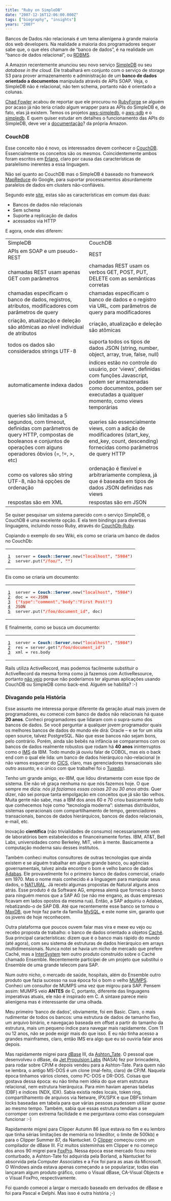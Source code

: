 ```yaml
---
title: "Ruby on SimpleDB"
date: "2007-12-16T12:06:00.000Z"
tags: ["biography", "insights"]
years: "2007"
---
```


<p></p>
<p>Bancos de Dados não relacionais é um tema alienígena à grande maioria dos web developers. Na realidade a maioria dos programadores sequer sabe que, o que eles chamam de “banco de dados”, é na realidade um “banco de dados relacional”, ou <a href="http://en.wikipedia.org/wiki/Relational_database_management_system"><span class="caps">RDBMS</span></a>.</p>
<p>A Amazon recentemente anunciou seu novo serviço <a href="http://www.amazon.com/b/ref=sc_fe_c_1_3435361_1?ie=UTF8&amp;node=342335011&amp;no=3435361&amp;me=A36L942TSJ2AJA">SimpleDB</a> ou seu <em>database in the cloud</em>. Ele trabalhará em conjunto com o serviço de storage S3 para prover armazenamento e administração de um <strong>banco de dados orientado a documentos</strong> manipulada através de APIs <span class="caps">SOAP</span>. Veja, o SimpleDB não é relacional, não tem schema, portanto não é orientado a colunas.</p>
<p><a href="http://www.chadfowler.com/2007/12/16/open-source-competition">Chad Fowler</a> acabou de reportar que ele procurou no <a href="http://rubyforge.org/">RubyForge</a> se alguém por acaso já não teria criado algum wrapper para as APIs do SimpleDB e, de fato, elas já existem. Temos os projetos <a href="http://rubyforge.org/projects/aws-simpledb/">aws-simpledb</a>, o <a href="http://rubyforge.org/projects/aws-sdb/">aws-sdb</a> e o <a href="http://rubyforge.org/projects/simpledb/">simpledb</a>. E quem quiser estudar em detalhes o funcionamento das APIs do SimpleDB, deve ver a <a href="http://docs.amazonwebservices.com/AmazonSimpleDB/2007-11-07/GettingStartedGuide/">documentação</a>? da própria Amazon.</p>
<p></p>
<p></p>
<h3>CouchDB</h3>
<p>Esse conceito não é novo, os interessados devem conhecer o <a href="https://www.couchdbwiki.com">CouchDB</a>. Essencialmente os conceitos são os mesmos. Coincidentemente ambos foram escritos em <a href="https://www.erlang.org/faq/t1.html">Erlang</a>, claro por causa das características de paralelismo inerentes a essa linguagem.</p>
<p>Não sei quanto ao CouchDB mas o SimpleDB é baseado no framework <a href="https://en.wikipedia.org/wiki/MapReduce">MapReduce</a> do Google, para suportar processamentos absurdamente paralelos de dados em clusters não-confiáveis.</p>
<p>Segundo este <a href="https://www.automatthew.com/2007/12/amazon-simpledb-and-couchdb-compared.html">site</a>, estas são as características em comum das duas:</p>
<ul>
  <li>Bancos de dados não relacionais</li>
  <li>Sem schema</li>
  <li>Suporte a replicação de dados</li>
  <li>acessados via <span class="caps">HTTP</span></li>
</ul>
<p>E agora, onde eles diferem:</p>
<table>
  <tbody>
    <tr>
      <td>SimpleDB</td>
      <td>CouchDB</td>
    </tr>
    <tr>
      <td>APIs em <span class="caps">SOAP</span> e um pseudo-<span class="caps">REST</span></td>
      <td><span class="caps">REST</span></td>
    </tr>
    <tr>
      <td>chamadas <span class="caps">REST</span> usam apenas <span class="caps">GET</span> com parâmetros</td>
      <td>chamadas <span class="caps">REST</span> usam os verbos <span class="caps">GET</span>, <span class="caps">POST</span>, <span class="caps">PUT</span>, <span class="caps">DELETE</span> com as semânticas corretas</td>
    </tr>
    <tr>
      <td>chamadas especificam o banco de dados, registros, atributos, modificadores com parâmetros de query</td>
      <td>chamadas especificam o banco de dados e o registro via <span class="caps">URL</span>, com parâmetros de query para modificadores</td>
    </tr>
    <tr>
      <td>criação, atualização e deleção são atômicas ao nível individual de atributos</td>
      <td>criação, atualização e deleção são atômicas</td>
    </tr>
    <tr>
      <td>todos os dados são considerados strings <span class="caps">UTF</span>-8</td>
      <td>suporta todos os tipos de dados <span class="caps">JSON</span> (string, number, object, array, true, false, null)</td>
    </tr>
    <tr>
      <td>automaticamente indexa dados</td>
      <td>índices estão no controle do usuário, por ‘views’, definidas com funções Javascript, podem ser armazenadas como documentos, podem ser executadas a qualquer momento, como views temporárias</td>
    </tr>
    <tr>
      <td>queries são limitadas a 5 segundos, com timeout, definidas com parâmetros de query <span class="caps">HTTP</span>, compostas de booleanos e conjuntos de operações com alguns operadores óbvios (=, !=, &gt;, etc)</td>
      <td>queries são essencialmente views, com a adição de modificadores (start_key, end_key, count, descending) fornecidas como parâmetros de query <span class="caps">HTTP</span></td>
    </tr>
    <tr>
      <td>como os valores são string <span class="caps">UTF</span>-8, não há opções de ordenação</td>
      <td>ordenação é flexível e arbitrariamente complexa, já que é baseada em tipos de dados <span class="caps">JSON</span> definidas nas views</td>
    </tr>
    <tr>
      <td>respostas são em <span class="caps">XML</span></td>
      <td>respostas são em <span class="caps">JSON</span></td>
    </tr>
  </tbody>
</table>
<p>Se quiser pesquisar um sistema parecido com o serviço SimpleDB, o CouchDB é uma excelente opção. E ela tem bindings para diversas linguagens, incluindo nosso Ruby, através do <a href="https://www.couchdbwiki.com/index.php?title=Getting_Started_with_Ruby">CouchDb-Ruby</a>.</p>
<p>Copiando o exemplo do seu Wiki, eis como se criaria um banco de dados no CouchDb:</p>
<table class="CodeRay">
  <tbody>
    <tr>
      <td class="line-numbers" title="double click to toggle" ondblclick="with (this.firstChild.style) { display = (display == '') ? 'none' : '' }"><pre><a href="#n1" name="n1">1</a>
<a href="#n2" name="n2">2</a>
</pre>
      </td>
      <td class="code"><pre>server = <span style="color:#036;font-weight:bold">Couch</span>::<span style="color:#036;font-weight:bold">Server</span>.new(<span style="background-color:hsla(0,100%,50%,0.05)"><span style="color:#710">"</span><span style="color:#D20">localhost</span><span style="color:#710">"</span></span>, <span style="background-color:hsla(0,100%,50%,0.05)"><span style="color:#710">"</span><span style="color:#D20">5984</span><span style="color:#710">"</span></span>)
server.put(<span style="background-color:hsla(0,100%,50%,0.05)"><span style="color:#710">"</span><span style="color:#D20">/foo/</span><span style="color:#710">"</span></span>, <span style="background-color:hsla(0,100%,50%,0.05)"><span style="color:#710">"</span><span style="color:#710">"</span></span>)
</pre>
      </td>
    </tr>
  </tbody>
</table>
<p>Eis como se criaria um documento:</p>
<table class="CodeRay">
  <tbody>
    <tr>
      <td class="line-numbers" title="double click to toggle" ondblclick="with (this.firstChild.style) { display = (display == '') ? 'none' : '' }"><pre><a href="#n1" name="n1">1</a>
<a href="#n2" name="n2">2</a>
<a href="#n3" name="n3">3</a>
<a href="#n4" name="n4">4</a>
<a href="#n5" name="n5">5</a>
</pre>
      </td>
      <td class="code"><pre>server = <span style="color:#036;font-weight:bold">Couch</span>::<span style="color:#036;font-weight:bold">Server</span>.new(<span style="background-color:hsla(0,100%,50%,0.05)"><span style="color:#710">"</span><span style="color:#D20">localhost</span><span style="color:#710">"</span></span>, <span style="background-color:hsla(0,100%,50%,0.05)"><span style="color:#710">"</span><span style="color:#D20">5984</span><span style="color:#710">"</span></span>)
doc = <span style="background-color:hsla(0,100%,50%,0.05)"><span style="color:#710">&lt;&lt;-JSON</span></span><span style="background-color:hsla(0,100%,50%,0.05)"><span style="color:#D20">
{"type":"comment","body":"First Post!"}</span><span style="color:#710">
JSON</span></span>
server.put(<span style="background-color:hsla(0,100%,50%,0.05)"><span style="color:#710">"</span><span style="color:#D20">/foo/document_id</span><span style="color:#710">"</span></span>, doc)
</pre>
      </td>
    </tr>
  </tbody>
</table>
<p>E finalmente, como se busca um documento:</p>
<table class="CodeRay">
  <tbody>
    <tr>
      <td class="line-numbers" title="double click to toggle" ondblclick="with (this.firstChild.style) { display = (display == '') ? 'none' : '' }"><pre><a href="#n1" name="n1">1</a>
<a href="#n2" name="n2">2</a>
<a href="#n3" name="n3">3</a>
</pre>
      </td>
      <td class="code"><pre>server = <span style="color:#036;font-weight:bold">Couch</span>::<span style="color:#036;font-weight:bold">Server</span>.new(<span style="background-color:hsla(0,100%,50%,0.05)"><span style="color:#710">"</span><span style="color:#D20">localhost</span><span style="color:#710">"</span></span>, <span style="background-color:hsla(0,100%,50%,0.05)"><span style="color:#710">"</span><span style="color:#D20">5984</span><span style="color:#710">"</span></span>)
res = server.get(<span style="background-color:hsla(0,100%,50%,0.05)"><span style="color:#710">"</span><span style="color:#D20">/foo/document_id</span><span style="color:#710">"</span></span>)
xml = res.body
</pre>
      </td>
    </tr>
  </tbody>
</table>
<p>Rails utiliza ActiveRecord, mas podemos facilmente substituir o ActiveRecord da mesma forma como já fazemos com ActiveResource, portanto <a href="https://groups.google.com/group/couchdb/browse_thread/thread/e1eac1af681baae3">não vejo</a> porque não poderíamos ter algumas aplicações usando CouchDB ou SimpleDB como back-end. Alguém se habilita? :-)</p>
<h3>Divagando pela História</h3>
<p>Esse assunto me interessa porque diferente da geração atual mais jovem de programadores, eu comecei com banco de dados não relacionais há quase <strong>20 anos</strong>. Conheci programadores que lidaram com o supra-sumo dos bancos de dados. Se você perguntar a qualquer jovem programador quais os melhores bancos de dados do mundo ele dirá: Oracle – e se for um xiita open source, talvez PostgreSQL. Não que esse bancos não sejam bons, pelo contrário. Porém, ainda são bebês na infância se compararmos com os bancos de dados realmente robustos que rodam há <strong>40 anos</strong> ininterruptos como o <a href="https://en.wikipedia.org/wiki/Information_Management_System"><span class="caps">IMS</span></a> da <span class="caps">IBM</span>. Todo mundo já ouviu falar de <span class="caps">COBOL</span>, mas eis o back end com o qual ele lida: um banco de dados hierárquico não-relacional (e não vamos esquecer do <a href="https://en.wikipedia.org/wiki/CICS"><span class="caps">CICS</span></a>, claro, mas gerenciadores transacionais são outro assunto, e o único com que trabalhei foi o <a href="https://en.wikipedia.org/wiki/Tuxedo_(software)">Tuxedo</a>).</p>
<p>Tenho um grande amigo, ex-<span class="caps">IBM</span>, que lidou diretamente com esse tipo de sistema. Ele não vê graça nenhuma no que nós fazemos hoje. O que sempre me dizia: <em>nós já fazíamos essas coisas 20 ou 30 anos atrás.</em> Quer dizer, não sei porque tanta empolgação em conceitos que já são tão velhos. Muita gente não sabe, mas a <span class="caps">IBM</span> dos anos 60 e 70 criou basicamente tudo que conhecemos hoje como “tecnologia moderna”: sistemas distribuídos, sistemas operacionais com compartilhamento de tempo, gerenciadores transacionais, bancos de dados hierárquicos, bancos de dados relacionais, e-mail, etc.</p>
<p>Inovação <strong>científica</strong> (não trivialidades de consumo) necessariamente vem de laboratórios bem estabelecidos e financeiramente fortes. <span class="caps">IBM</span>, AT&amp;T, Bell Labs, universidades como Berkeley, <span class="caps">MIT</span>, vêm à mente. Basicamente a computação moderna saiu desses institutos.</p>
<p>Também conheci muitos consultores de outras tecnologias que ainda existem e se alguém trabalhar em algum grande banco, ou agências governamentais, talvez ainda encontre o bom e velho banco de dados <a href="https://en.wikipedia.org/wiki/Adabas">Adabas</a>. Ele provavelmente foi o primeiro banco de dados comercial, criado em 1970. Mas o nome mais conhecido é a linguagem para manipular seus dados, o <a href="https://en.wikipedia.org/wiki/NATURAL"><span class="caps">NATURAL</span></a>. Já recebi algumas propostas de Natural alguns anos atrás. Esse produto é da Software AG, empresa alemã que fornecia o banco para ninguém menos que a <span class="caps">SAP</span> AG (se não me engano, as duas empresas ficavam em lados opostos da mesma rua). Então, a <span class="caps">SAP</span> adquiriu o Adabas, rebatizando-o de <span class="caps">SAP</span> DB. Até que recentemente esse banco se tornou o <a href="https://www.sdn.sap.com/irj/sdn/maxdb">MaxDB</a>, que hoje faz parte da família <a href="https://www.mysql.com/sap/">MySQL</a>, e este nome sim, garanto que os jovens de hoje reconhecem.</p>
<p>Outra plataforma que poucos ouvem falar mas vira e mexe eu vejo ou recebo proposta de trabalho: o banco de dados orientado a objetos <a href="https://en.wikipedia.org/wiki/Caché_%28software%29">Caché</a>. Sua principal características: dizem que é o banco mais rápido do mundo (até agora), com seu sistema de estruturas de dados hierárquico em arrays multidimensionais. Nunca notei se havia um nicho de mercado que prefere Caché, mas a <a href="https://www.intersystems.com">InterSystem</a> tem outro produto construído sobre o Caché chamado Ensemble. Recentemente participei de um projeto que substitui o Ensemble de uma grande telecom para <span class="caps">SAP</span>.</p>
<p>Num outro nicho, o mercado de saúde, hospitais, além do Ensemble outro produto que fazia sucesso na sua época foi o bom o velho <a href="https://en.wikipedia.org/wiki/MUMPS"><span class="caps">MUMPS</span></a>. Conheci um consultor de <span class="caps">MUMPS</span> uma vez que migrou para <span class="caps">SAP</span>. Pensem assim: <span class="caps">MUMPS</span> veio <strong><span class="caps">ANTES</span></strong> de C, portanto, diferente das linguagens imperativas atuais, ele não é inspirado em C. A sintaxe parece meio alienígena mas é interessante dar uma olhada.</p>
<p>Meu primeiro ‘banco de dados’, obviamente, foi em Basic. Claro, o mais rudimentar de todos os bancos: uma estrutura de dados de tamanho fixo, um arquivo binário, e navegaçao baseada em offset a partir do tamanho da estrutura, mais um pequeno índice para navegar mais rapidamente. Com 11 ou 12 anos, não se pode exigir mais do que isso. E eu não tinha acesso a grandes mainframes, claro, então <span class="caps">IMS</span> era algo que eu só ouviria falar anos depois.</p>
<p>Mas rapidamente migrei para <a href="https://en.wikipedia.org/wiki/DBASE">dBase</a> <span class="caps">III</span>, da <a href="https://en.wikipedia.org/wiki/Ashton-Tate">Ashton_Tate</a>. O pessoal que desenvolveu o dBase, da <a href="https://en.wikipedia.org/wiki/Jet_Propulsion_Laboratory">Jet Propulsion Labs</a> (<span class="caps">NASA</span>) fez por brincadeira, para rodar sobre CP/M e depois vendeu para a Ashton-Tate. Para quem não se lembra, o antigo MS-<span class="caps">DOS</span> é um clone (mal-feito, claro) de CP/M. Naquela época tínhamos vários clones, como PC-<span class="caps">DOS</span> e DR-<span class="caps">DOS</span>. Coisas que gostava dessa época: eu não tinha nem idéia do que eram estrutura relacional, nem estrutura hierárquica. Para mim haviam apenas tabelas (<span class="caps">DBF</span>) e índices (<span class="caps">NDX</span>, <span class="caps">IDX</span>). Sabia existia redes locais, token ring, compartilhamento de arquivos via Netware, <span class="caps">IPX</span>/<span class="caps">SPX</span> e que DBFs tinham locks baseadas em tabela para que várias pessoas pudessem utilizar <em>quase</em> ao mesmo tempo. Também, sabia que essas estrutura tendiam a se corromper com extrema facilidade e me perguntava como elas conseguiam funcionar :-)</p>
<p>Rapidamente migrei para Clipper Autumn 86 (que estava no fim e eu lembro que tinha sérias limitações de memória no linkeditor, o limite de 500kb) e para o Clipper Summer 87, da Nantucket. O <a href="https://en.wikipedia.org/wiki/Clipper_programming_language">Clipper</a> começou como um compilador de dBase <span class="caps">III</span>. Fiz muitos sisteminhas em Clipper e no começo dos anos 90 migrei para <a href="https://www.foxprohistory.org/tableofcontents.htm#how_it_started">FoxPro</a>. Nessa época esse mercado ficou meio conturbado, a Ashton-Tate foi adquirida pela Borland, a Nantucket foi absorvida pela Computer Associates e a Fox foi para as asas da Microsoft. O Windows ainda estava apenas começando a se popularizar, todas elas lançaram algum produto gráfico, como o Visual dBase, CA-Visual Objects e o Visual FoxPro, respectivamente.</p>
<p>Foi quando comecei a largar o mercado baseado em derivados de dBase e foi para Pascal e Delphi. Mas isso é outra história ;-)</p>
<p></p>